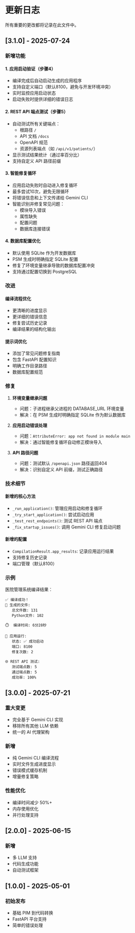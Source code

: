 # 更新日志

所有重要的更改都将记录在此文件中。

## [3.1.0] - 2025-07-24

### 新增功能

#### 1. 应用启动验证（步骤4）
- 编译完成后自动启动生成的应用程序
- 支持自定义端口（默认8100，避免与开发环境冲突）
- 实时监控应用启动状态
- 启动失败时提供详细的错误日志

#### 2. REST API 端点测试（步骤5）
- 自动测试所有关键端点：
  - 根路径 `/`
  - API 文档 `/docs`
  - OpenAPI 规范
  - 资源列表端点（如 `/api/v1/patients/`）
- 显示测试结果统计（通过率百分比）
- 支持自定义 API 路径前缀

#### 3. 智能修复循环
- 应用启动失败时自动进入修复循环
- 最多尝试10次，避免无限循环
- 将错误信息和上下文传递给 Gemini CLI
- 智能识别并修复常见问题：
  - 模块导入错误
  - 属性缺失
  - 配置问题
  - 数据库连接错误

#### 4. 数据库配置优化
- 默认使用 SQLite 作为开发数据库
- PSM 生成时明确指定 SQLite 配置
- 修复了环境变量继承导致的数据库配置冲突
- 支持通过配置切换到 PostgreSQL

### 改进

#### 编译流程优化
- 更清晰的进度显示
- 更详细的错误信息
- 修复尝试历史记录
- 编译结果的结构化输出

#### 提示词优化
- 添加了常见问题修复指南
- 包含 FastAPI 配置知识
- 明确工作目录路径
- 数据库配置规范

### 修复

1. **环境变量继承问题**
   - 问题：子进程继承父进程的 DATABASE_URL 环境变量
   - 解决：在 PSM 生成时明确指定 SQLite 作为默认数据库

2. **应用启动错误处理**
   - 问题：`AttributeError: app not found in module main`
   - 解决：通过智能修复循环自动修正模块导入

3. **API 路径问题**
   - 问题：测试默认 `/openapi.json` 路径返回404
   - 解决：识别自定义 API 前缀，测试正确路径

### 技术细节

#### 新增的核心方法
- `_run_application()`: 管理应用启动和修复循环
- `_try_start_application()`: 尝试启动应用
- `_test_rest_endpoints()`: 测试 REST API 端点
- `_fix_startup_issues()`: 调用 Gemini CLI 修复启动问题

#### 新增的配置
- `CompilationResult.app_results`: 记录应用运行结果
- 支持修复历史记录
- 端口管理（默认8100）

### 示例

医院管理系统编译结果：
```
✅ 编译成功！
📁 生成的文件:
   总文件数: 131
   Python文件: 102

⏱️  编译时间: 6分28秒

🚀 应用运行:
   状态: ✅ 成功启动
   端口: 8100
   修复次数: 2

🌐 REST API 测试:
   测试端点数: 5
   通过端点数: 5
   成功率: 100%
```

## [3.0.0] - 2025-07-21

### 重大变更
- 完全基于 Gemini CLI 实现
- 移除所有其他 LLM 依赖
- 统一的 AI 代理架构

### 新增
- 纯 Gemini CLI 编译流程
- 实时文件生成进度显示
- 错误模式缓存机制
- 增量修复策略

### 性能优化
- 编译时间减少 50%+
- 内存使用优化
- 并行处理支持

## [2.0.0] - 2025-06-15

### 新增
- 多 LLM 支持
- 代码生成功能
- 自动测试框架

## [1.0.0] - 2025-05-01

### 初始发布
- 基础 PIM 到代码转换
- FastAPI 平台支持
- 简单的错误处理